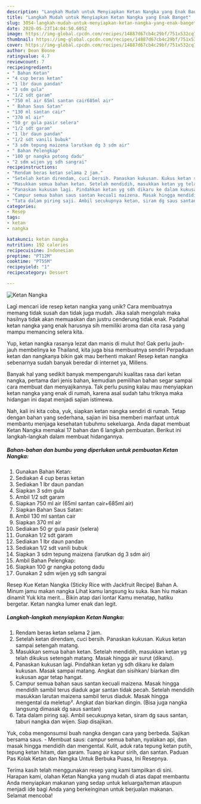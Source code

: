 ```yaml
---
description: "Langkah Mudah untuk Menyiapkan Ketan Nangka yang Enak Banget"
title: "Langkah Mudah untuk Menyiapkan Ketan Nangka yang Enak Banget"
slug: 3054-langkah-mudah-untuk-menyiapkan-ketan-nangka-yang-enak-banget
date: 2020-05-23T14:04:50.605Z
image: https://img-global.cpcdn.com/recipes/14887d67cb4c29bf/751x532cq70/ketan-nangka-foto-resep-utama.jpg
thumbnail: https://img-global.cpcdn.com/recipes/14887d67cb4c29bf/751x532cq70/ketan-nangka-foto-resep-utama.jpg
cover: https://img-global.cpcdn.com/recipes/14887d67cb4c29bf/751x532cq70/ketan-nangka-foto-resep-utama.jpg
author: Dean Boone
ratingvalue: 4.7
reviewcount: 7
recipeingredient:
- " Bahan Ketan"
- "4 cup beras ketan"
- "1 lbr daun pandan"
- "3 sdm gula"
- "1/2 sdt garam"
- "750 ml air 65ml santan cair685ml air"
- " Bahan Saus Satan"
- "130 ml santan cair"
- "370 ml air"
- "50 gr gula pasir selera"
- "1/2 sdt garam"
- "1 lbr daun pandan"
- "1/2 sdt vanili bubuk"
- "3 sdm tepung maizena larutkan dg 3 sdm air"
- " Bahan Pelengkap"
- "100 gr nangka potong dadu"
- "2 sdm wijen yg sdh sangrai"
recipeinstructions:
- "Rendam beras ketan selama 2 jam."
- "Setelah ketan direndam, cuci bersih. Panaskan kukusan. Kukus ketan sampai setengah matang."
- "Masukkan semua bahan ketan. Setelah mendidih, masukkan ketan yg telah dikukus setengah matang. Masak hingga air surut (dikaru)."
- "Panaskan kukusan lagi. Pindahkan ketan yg sdh dikaru ke dalam kukusan. Masak sampai matang. Angkat dan sisihkan/ biarkan dlm kukusan agar tetap hangat."
- "Campur semua bahan saus santan kecuali maizena. Masak hingga mendidih sambil terus diaduk agar santan tidak pecah. Setelah mendidih masukkan larutan maizena sambil terus diaduk. Masak hingga mengental da meletup². Angkat dan biarkan dingin. (Bisa juga nangka langsung dimasak dg saus santan)"
- "Tata dalam piring saji. Ambil secukupnya ketan, siram dg saus santan, taburi nangka dan wijen. Siap disajikan."
categories:
- Resep
tags:
- ketan
- nangka

katakunci: ketan nangka 
nutrition: 192 calories
recipecuisine: Indonesian
preptime: "PT12M"
cooktime: "PT55M"
recipeyield: "1"
recipecategory: Dessert

---
```



![Ketan Nangka](https://img-global.cpcdn.com/recipes/14887d67cb4c29bf/751x532cq70/ketan-nangka-foto-resep-utama.jpg)

Lagi mencari ide resep ketan nangka yang unik? Cara membuatnya memang tidak susah dan tidak juga mudah. Jika salah mengolah maka hasilnya tidak akan memuaskan dan justru cenderung tidak enak. Padahal ketan nangka yang enak harusnya sih memiliki aroma dan cita rasa yang mampu memancing selera kita.

Yup, ketan nangka rasanya lezat dan manis di mulut lho! Gak perlu jauh-jauh membelinya ke Thailand, kita juga bisa membuatnya sendiri Perpaduan ketan dan nangkanya bikin gak mau berhenti makan! Resep ketan nangka sebenarnya sudah banyak beredar di internet ya, Millens.

Banyak hal yang sedikit banyak mempengaruhi kualitas rasa dari ketan nangka, pertama dari jenis bahan, kemudian pemilihan bahan segar sampai cara membuat dan menyajikannya. Tak perlu pusing kalau mau menyiapkan ketan nangka yang enak di rumah, karena asal sudah tahu triknya maka hidangan ini dapat menjadi sajian istimewa.


Nah, kali ini kita coba, yuk, siapkan ketan nangka sendiri di rumah. Tetap dengan bahan yang sederhana, sajian ini bisa memberi manfaat untuk membantu menjaga kesehatan tubuhmu sekeluarga. Anda dapat membuat Ketan Nangka memakai 17 bahan dan 6 langkah pembuatan. Berikut ini langkah-langkah dalam membuat hidangannya.

<!--inarticleads1-->

##### Bahan-bahan dan bumbu yang diperlukan untuk pembuatan Ketan Nangka:

1. Gunakan  Bahan Ketan:
1. Sediakan 4 cup beras ketan
1. Sediakan 1 lbr daun pandan
1. Siapkan 3 sdm gula
1. Ambil 1/2 sdt garam
1. Siapkan 750 ml air (65ml santan cair+685ml air)
1. Siapkan  Bahan Saus Satan:
1. Ambil 130 ml santan cair
1. Siapkan 370 ml air
1. Sediakan 50 gr gula pasir (selera)
1. Gunakan 1/2 sdt garam
1. Sediakan 1 lbr daun pandan
1. Sediakan 1/2 sdt vanili bubuk
1. Siapkan 3 sdm tepung maizena (larutkan dg 3 sdm air)
1. Ambil  Bahan Pelengkap:
1. Siapkan 100 gr nangka potong dadu
1. Gunakan 2 sdm wijen yg sdh sangrai


Resep Kue Ketan Nangka (Sticky Rice with Jackfruit Recipe) Bahan A. Minum jamu makan nangka Lihat kamu langsung ku suka. Ikan hiu makan dinamit Yuk kita merit… Bikin atap dari lontar Kamu menatap, hatiku bergetar. Ketan nangka lumer enak dan legit. 

<!--inarticleads2-->

##### Langkah-langkah menyiapkan Ketan Nangka:

1. Rendam beras ketan selama 2 jam.
1. Setelah ketan direndam, cuci bersih. Panaskan kukusan. Kukus ketan sampai setengah matang.
1. Masukkan semua bahan ketan. Setelah mendidih, masukkan ketan yg telah dikukus setengah matang. Masak hingga air surut (dikaru).
1. Panaskan kukusan lagi. Pindahkan ketan yg sdh dikaru ke dalam kukusan. Masak sampai matang. Angkat dan sisihkan/ biarkan dlm kukusan agar tetap hangat.
1. Campur semua bahan saus santan kecuali maizena. Masak hingga mendidih sambil terus diaduk agar santan tidak pecah. Setelah mendidih masukkan larutan maizena sambil terus diaduk. Masak hingga mengental da meletup². Angkat dan biarkan dingin. (Bisa juga nangka langsung dimasak dg saus santan)
1. Tata dalam piring saji. Ambil secukupnya ketan, siram dg saus santan, taburi nangka dan wijen. Siap disajikan.


Yuk, coba mengonsumsi buah nangka dengan cara yang berbeda. Sajikan bersama saus. - Membuat saus: campur semua bahan, nyalakan api, dan masak hingga mendidih dan mengental. Kulit, aduk rata tepung ketan putih, tepung ketan hitam, dan garam. Tuang air kapur sirih, dan santan. Paduan Pas Kolak Ketan dan Nangka Untuk Berbuka Puasa, Ini Resepnya. 

Terima kasih telah menggunakan resep yang kami tampilkan di sini. Harapan kami, olahan Ketan Nangka yang mudah di atas dapat membantu Anda menyiapkan makanan yang sedap untuk keluarga/teman ataupun menjadi ide bagi Anda yang berkeinginan untuk berjualan makanan. Selamat mencoba!
